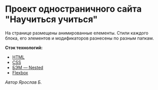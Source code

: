 # Проект одностраничного сайта "Научиться учиться"

На странице размещены анимированные елементы.
Стили каждого блока, его элементов и модификаторов разнесены по разным папкам.



**Стэк технологий:**
+ [HTML](https://developer.mozilla.org/en-US/docs/Web/HTML)
+ [CSS](https://developer.mozilla.org/en-US/docs/Web/CSS)
+ [БЭМ — Nested](https://ru.bem.info/methodology/key-concepts/)
+ [Flexbox](https://www.w3.org/TR/css-flexbox-1/)
  
_Автор Ярослав Б._
